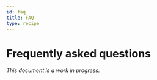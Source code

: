```yaml
---
id: faq
title: FAQ
type: recipe
---
```


# Frequently asked questions

_This document is a work in progress._

